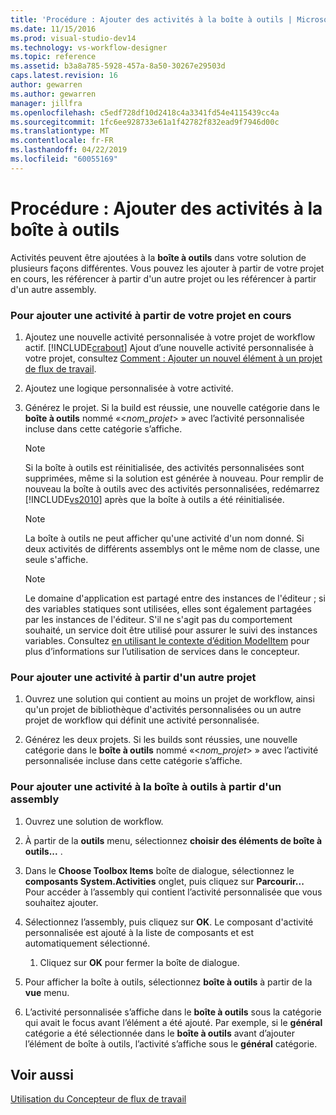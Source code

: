 ```yaml
---
title: 'Procédure : Ajouter des activités à la boîte à outils | Microsoft Docs'
ms.date: 11/15/2016
ms.prod: visual-studio-dev14
ms.technology: vs-workflow-designer
ms.topic: reference
ms.assetid: b3a8a785-5928-457a-8a50-30267e29503d
caps.latest.revision: 16
author: gewarren
ms.author: gewarren
manager: jillfra
ms.openlocfilehash: c5edf728df10d2418c4a3341fd54e4115439cc4a
ms.sourcegitcommit: 1fc6ee928733e61a1f42782f832ead9f7946d00c
ms.translationtype: MT
ms.contentlocale: fr-FR
ms.lasthandoff: 04/22/2019
ms.locfileid: "60055169"
---
```

# <a name="how-to-add-activities-to-the-toolbox"></a>Procédure : Ajouter des activités à la boîte à outils
Activités peuvent être ajoutées à la **boîte à outils** dans votre solution de plusieurs façons différentes. Vous pouvez les ajouter à partir de votre projet en cours, les référencer à partir d'un autre projet ou les référencer à partir d'un autre assembly.  
  
### <a name="to-add-an-activity-from-within-your-current-project"></a>Pour ajouter une activité à partir de votre projet en cours  
  
1. Ajoutez une nouvelle activité personnalisée à votre projet de workflow actif. [!INCLUDE[crabout](../includes/crabout-md.md)] Ajout d’une nouvelle activité personnalisée à votre projet, consultez [Comment : Ajouter un nouvel élément à un projet de flux de travail](../workflow-designer/how-to-add-a-new-item-to-a-workflow-project.md).  
  
2. Ajoutez une logique personnalisée à votre activité.  
  
3. Générez le projet. Si la build est réussie, une nouvelle catégorie dans le **boîte à outils** nommé «\<*nom_projet*> » avec l’activité personnalisée incluse dans cette catégorie s’affiche.  
  
    > [!NOTE]
    >  Si la boîte à outils est réinitialisée, des activités personnalisées sont supprimées, même si la solution est générée à nouveau. Pour remplir de nouveau la boîte à outils avec des activités personnalisées, redémarrez [!INCLUDE[vs2010](../includes/vs2010-md.md)] après que la boîte à outils a été réinitialisée.  
  
    > [!NOTE]
    >  La boîte à outils ne peut afficher qu'une activité d'un nom donné. Si deux activités de différents assemblys ont le même nom de classe, une seule s'affiche.  
  
    > [!NOTE]
    >  Le domaine d'application est partagé entre des instances de l'éditeur ; si des variables statiques sont utilisées, elles sont également partagées par les instances de l'éditeur. S'il ne s'agit pas du comportement souhaité, un service doit être utilisé pour assurer le suivi des instances variables. Consultez [en utilisant le contexte d’édition ModelItem](http://msdn.microsoft.com/library/7f9f1ea5-0147-4079-8eca-be94f00d3aa1) pour plus d’informations sur l’utilisation de services dans le concepteur.  
  
### <a name="to-add-an-activity-from-within-a-different-project"></a>Pour ajouter une activité à partir d'un autre projet  
  
1. Ouvrez une solution qui contient au moins un projet de workflow, ainsi qu'un projet de bibliothèque d'activités personnalisées ou un autre projet de workflow qui définit une activité personnalisée.  
  
2. Générez les deux projets. Si les builds sont réussies, une nouvelle catégorie dans le **boîte à outils** nommé «\<*nom_projet*> » avec l’activité personnalisée incluse dans cette catégorie s’affiche.  
  
### <a name="to-add-an-activity-to-the-toolbox-from-an-assembly"></a>Pour ajouter une activité à la boîte à outils à partir d'un assembly  
  
1. Ouvrez une solution de workflow.  
  
2. À partir de la **outils** menu, sélectionnez **choisir des éléments de boîte à outils...** .  
  
3. Dans le **Choose Toolbox Items** boîte de dialogue, sélectionnez le **composants System.Activities** onglet, puis cliquez sur **Parcourir...** Pour accéder à l’assembly qui contient l’activité personnalisée que vous souhaitez ajouter.  
  
4. Sélectionnez l’assembly, puis cliquez sur **OK**. Le composant d'activité personnalisée est ajouté à la liste de composants et est automatiquement sélectionné.  
  
    1. Cliquez sur **OK** pour fermer la boîte de dialogue.  
  
5. Pour afficher la boîte à outils, sélectionnez **boîte à outils** à partir de la **vue** menu.  
  
6. L’activité personnalisée s’affiche dans le **boîte à outils** sous la catégorie qui avait le focus avant l’élément a été ajouté. Par exemple, si le **général** catégorie a été sélectionnée dans le **boîte à outils** avant d’ajouter l’élément de boîte à outils, l’activité s’affiche sous le **général** catégorie.  
  
## <a name="see-also"></a>Voir aussi  
 [Utilisation du Concepteur de flux de travail](../workflow-designer/using-the-workflow-designer.md)